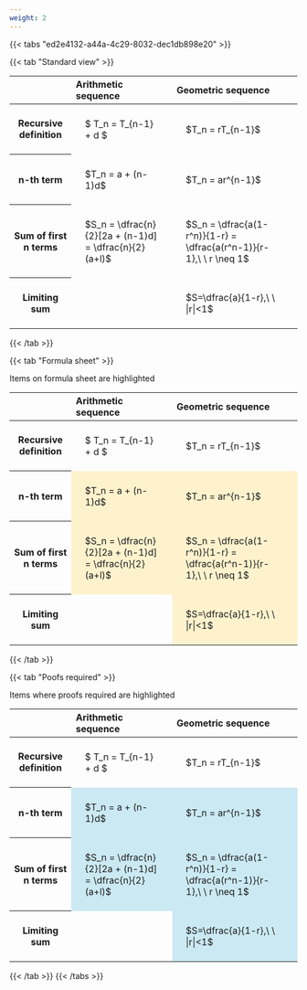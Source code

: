 ```yaml
---
weight: 2
---
```


{{< tabs "ed2e4132-a44a-4c29-8032-dec1db898e20" >}}

{{< tab "Standard view" >}}

<style type="text/css">
#T_103ed th.col_heading {
  text-align: left;
  font-size: 1em;
}
#T_103ed td {
  text-align: left;
  font-size: 1em;
  padding: 1.5em;
}
</style>
<table id="T_103ed">
  <thead>
    <tr>
      <th class="blank level0" >&nbsp;</th>
      <th id="T_103ed_level0_col0" class="col_heading level0 col0" >Arithmetic sequence</th>
      <th id="T_103ed_level0_col1" class="col_heading level0 col1" >Geometric sequence</th>
    </tr>
  </thead>
  <tbody>
    <tr>
      <th id="T_103ed_level0_row0" class="row_heading level0 row0" >Recursive definition</th>
      <td id="T_103ed_row0_col0" class="data row0 col0" >$ T_n = T_{n-1} + d $</td>
      <td id="T_103ed_row0_col1" class="data row0 col1" >$T_n = rT_{n-1}$</td>
    </tr>
    <tr>
      <th id="T_103ed_level0_row1" class="row_heading level0 row1" >n-th term</th>
      <td id="T_103ed_row1_col0" class="data row1 col0" >$T_n = a + (n-1)d$</td>
      <td id="T_103ed_row1_col1" class="data row1 col1" >$T_n = ar^{n-1}$</td>
    </tr>
    <tr>
      <th id="T_103ed_level0_row2" class="row_heading level0 row2" >Sum of first n terms</th>
      <td id="T_103ed_row2_col0" class="data row2 col0" >$S_n = \dfrac{n}{2}[2a + (n-1)d] = \dfrac{n}{2}(a+l)$</td>
      <td id="T_103ed_row2_col1" class="data row2 col1" >$S_n = \dfrac{a(1-r^n)}{1-r} = \dfrac{a(r^n-1)}{r-1},\ \  r \neq 1$</td>
    </tr>
    <tr>
      <th id="T_103ed_level0_row3" class="row_heading level0 row3" >Limiting sum</th>
      <td id="T_103ed_row3_col0" class="data row3 col0" ></td>
      <td id="T_103ed_row3_col1" class="data row3 col1" >$S=\dfrac{a}{1-r},\ \ |r|<1$</td>
    </tr>
  </tbody>
</table>
{{< /tab >}}

{{< tab "Formula sheet" >}}

Items on formula sheet are highlighted 
<br>
<style type="text/css">
#T_8238c th.col_heading {
  text-align: left;
  font-size: 1em;
}
#T_8238c td {
  text-align: left;
  font-size: 1em;
  padding: 1.5em;
}
#T_8238c_row0_col0, #T_8238c_row0_col1, #T_8238c_row3_col0 {
  background-color: rgba(0,0,0,0);
}
#T_8238c_row1_col0, #T_8238c_row1_col1, #T_8238c_row2_col0, #T_8238c_row2_col1, #T_8238c_row3_col1 {
  background-color: rgba(255,194,10, 0.2);
}
</style>
<table id="T_8238c">
  <thead>
    <tr>
      <th class="blank level0" >&nbsp;</th>
      <th id="T_8238c_level0_col0" class="col_heading level0 col0" >Arithmetic sequence</th>
      <th id="T_8238c_level0_col1" class="col_heading level0 col1" >Geometric sequence</th>
    </tr>
  </thead>
  <tbody>
    <tr>
      <th id="T_8238c_level0_row0" class="row_heading level0 row0" >Recursive definition</th>
      <td id="T_8238c_row0_col0" class="data row0 col0" >$ T_n = T_{n-1} + d $</td>
      <td id="T_8238c_row0_col1" class="data row0 col1" >$T_n = rT_{n-1}$</td>
    </tr>
    <tr>
      <th id="T_8238c_level0_row1" class="row_heading level0 row1" >n-th term</th>
      <td id="T_8238c_row1_col0" class="data row1 col0" >$T_n = a + (n-1)d$</td>
      <td id="T_8238c_row1_col1" class="data row1 col1" >$T_n = ar^{n-1}$</td>
    </tr>
    <tr>
      <th id="T_8238c_level0_row2" class="row_heading level0 row2" >Sum of first n terms</th>
      <td id="T_8238c_row2_col0" class="data row2 col0" >$S_n = \dfrac{n}{2}[2a + (n-1)d] = \dfrac{n}{2}(a+l)$</td>
      <td id="T_8238c_row2_col1" class="data row2 col1" >$S_n = \dfrac{a(1-r^n)}{1-r} = \dfrac{a(r^n-1)}{r-1},\ \  r \neq 1$</td>
    </tr>
    <tr>
      <th id="T_8238c_level0_row3" class="row_heading level0 row3" >Limiting sum</th>
      <td id="T_8238c_row3_col0" class="data row3 col0" ></td>
      <td id="T_8238c_row3_col1" class="data row3 col1" >$S=\dfrac{a}{1-r},\ \ |r|<1$</td>
    </tr>
  </tbody>
</table>
{{< /tab >}}

{{< tab "Poofs required" >}}

Items where proofs required are highlighted 
<br>
<style type="text/css">
#T_15047 th.col_heading {
  text-align: left;
  font-size: 1em;
}
#T_15047 td {
  text-align: left;
  font-size: 1em;
  padding: 1.5em;
}
#T_15047_row0_col0, #T_15047_row0_col1, #T_15047_row3_col0 {
  background-color: rgba(0,0,0,0);
}
#T_15047_row1_col0, #T_15047_row1_col1, #T_15047_row2_col0, #T_15047_row2_col1, #T_15047_row3_col1 {
  background-color: rgba(0,150,200, 0.2);
}
</style>
<table id="T_15047">
  <thead>
    <tr>
      <th class="blank level0" >&nbsp;</th>
      <th id="T_15047_level0_col0" class="col_heading level0 col0" >Arithmetic sequence</th>
      <th id="T_15047_level0_col1" class="col_heading level0 col1" >Geometric sequence</th>
    </tr>
  </thead>
  <tbody>
    <tr>
      <th id="T_15047_level0_row0" class="row_heading level0 row0" >Recursive definition</th>
      <td id="T_15047_row0_col0" class="data row0 col0" >$ T_n = T_{n-1} + d $</td>
      <td id="T_15047_row0_col1" class="data row0 col1" >$T_n = rT_{n-1}$</td>
    </tr>
    <tr>
      <th id="T_15047_level0_row1" class="row_heading level0 row1" >n-th term</th>
      <td id="T_15047_row1_col0" class="data row1 col0" >$T_n = a + (n-1)d$</td>
      <td id="T_15047_row1_col1" class="data row1 col1" >$T_n = ar^{n-1}$</td>
    </tr>
    <tr>
      <th id="T_15047_level0_row2" class="row_heading level0 row2" >Sum of first n terms</th>
      <td id="T_15047_row2_col0" class="data row2 col0" >$S_n = \dfrac{n}{2}[2a + (n-1)d] = \dfrac{n}{2}(a+l)$</td>
      <td id="T_15047_row2_col1" class="data row2 col1" >$S_n = \dfrac{a(1-r^n)}{1-r} = \dfrac{a(r^n-1)}{r-1},\ \  r \neq 1$</td>
    </tr>
    <tr>
      <th id="T_15047_level0_row3" class="row_heading level0 row3" >Limiting sum</th>
      <td id="T_15047_row3_col0" class="data row3 col0" ></td>
      <td id="T_15047_row3_col1" class="data row3 col1" >$S=\dfrac{a}{1-r},\ \ |r|<1$</td>
    </tr>
  </tbody>
</table>
{{< /tab >}}
{{< /tabs >}}